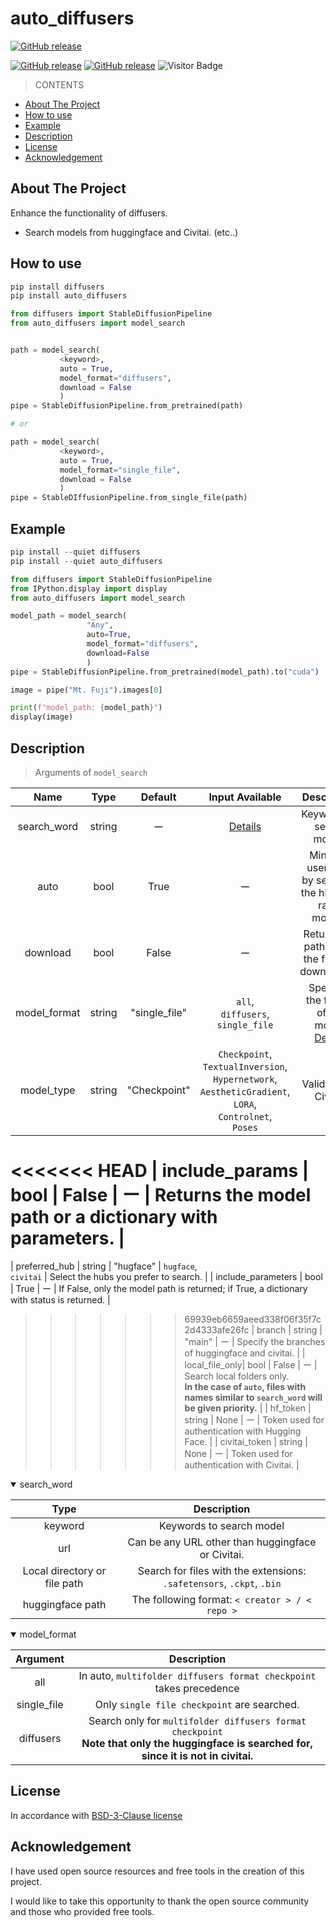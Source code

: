 # auto_diffusers


<p>
    <a href="https://github.com/suzukimain/auto_diffusers/blob/main/LICENSE"><img alt="GitHub release" src="https://img.shields.io/badge/license-BSD%203--Clause-blue.svg?style=social"></a>
</p>
<p>
    <a href="https://pepy.tech/project/auto_diffusers"><img alt="GitHub release" src="https://static.pepy.tech/badge/auto_diffusers"></a>
    <a href="https://github.com/suzukimain/auto_diffusers/releases"><img alt="GitHub release" src="https://img.shields.io/github/release/suzukimain/auto_diffusers.svg"></a>
    <img src="https://visitor-badge.laobi.icu/badge?page_id=suzukimain.auto_diffusers" alt="Visitor Badge">
</p>


>CONTENTS
+ [About The Project](#About_The_Project)
+ [How to use](#How_to_use)
+ [Example](#Example)
+ [Description](#Description)
+ [License](#License)
+ [Acknowledgement](#Acknowledgement)

## About The Project<a name = "About_The_Project"></a>
Enhance the functionality of diffusers.
* Search models from huggingface and Civitai. 
(etc..)


##  How to use<a name = "How_to_use"></a>

```python
pip install diffusers
pip install auto_diffusers

from diffusers import StableDiffusionPipeline
from auto_diffusers import model_search


path = model_search(
           <keyword>,
           auto = True,
           model_format="diffusers",
           download = False
           )
pipe = StableDiffusionPipeline.from_pretrained(path)

# or

path = model_search(
           <keyword>,
           auto = True,
           model_format="single_file",
           download = False
           )
pipe = StableDIffusionPipeline.from_single_file(path)
```

##  Example<a name = "Example"></a>

```python
pip install --quiet diffusers
pip install --quiet auto_diffusers

from diffusers import StableDiffusionPipeline
from IPython.display import display
from auto_diffusers import model_search

model_path = model_search(
                 "Any",
                 auto=True,
                 model_format="diffusers",
                 download=False
                 )
pipe = StableDiffusionPipeline.from_pretrained(model_path).to("cuda")

image = pipe("Mt. Fuji").images[0]

print(f"model_path: {model_path}")
display(image)
```

##  Description<a name = "Description"></a>
> Arguments of `model_search`
> 
| Name           | Type   | Default     | Input Available  | Description |
|:--------------:|:------:|:-----------:|:----------------:|:--------------------------------------------------------:|
| search_word    | string | ー          | [Details](#search-word) | Keywords to search models |
| auto           | bool   | True        | ー                | Minimize user input by selecting the highest-rated models. |
| download       | bool   | False       | ー                | Returns the path where the file was downloaded. |
| model_format   | string | "single_file" | `all`,<br> `diffusers`,<br> `single_file`| Specifies the format of the model. [Details](#model_format) |
| model_type     | string | "Checkpoint"| `Checkpoint`,<br>`TextualInversion`,<br>`Hypernetwork`,<br>`AestheticGradient`,<br>`LORA`,<br>`Controlnet`,<br>`Poses` | Valid only in Civitai. |
<<<<<<< HEAD
| include_params | bool   | False       | ー                | Returns the model path or a dictionary with parameters. |
=======
| preferred_hub  | string | "hugface" | `hugface`,<br> `civitai` | Select the hubs you prefer to search. |
| include_parameters  | bool   | True        | ー           | If False, only the model path is returned; if True, a dictionary with status is returned. |
>>>>>>> 69939eb6659aeed338f06f35f7c2d4333afe26fc
| branch         | string | "main"      | ー                | Specify the branches of huggingface and civitai. |
| local_file_only| bool   | False       | ー                | Search local folders only.<br>**In the case of `auto`, files with names similar to `search_word` will be given priority.** |
| hf_token       | string | None        | ー                | Token used for authentication with Hugging Face. |
| civitai_token  | string | None        | ー                | Token used for authentication with Civitai. |


<a id="search-word"></a>
<details open>
<summary>search_word</summary>

| Type                         | Description                                                            |
| :--------------------------: | :--------------------------------------------------------------------: |
| keyword                      | Keywords to search model<br>                                           |
| url                          | Can be any URL other than huggingface or Civitai.                      |
| Local directory or file path | Search for files with the extensions: `.safetensors`, `.ckpt`, `.bin`  |
| huggingface path             | The following format: `< creator > / < repo >`                         |

</details>


<a id="model_format"></a>
<details open>
<summary>model_format</summary>

| Argument                     | Description                                                            |
| :--------------------------: | :--------------------------------------------------------------------: |
| all                          | In auto, `multifolder diffusers format checkpoint` takes precedence    |                                      
| single_file                  | Only `single file checkpoint` are searched.  |
| diffusers                    | Search only for `multifolder diffusers format checkpoint`<br>**Note that only the huggingface is searched for, since it is not in civitai.**    |

</details>


## License<a name = "License"></a>
In accordance with [BSD-3-Clause license](LICENSE)



## Acknowledgement<a name = "Acknowledgement"></a>

I have used open source resources and free tools in the creation of this project.

I would like to take this opportunity to thank the open source community and those who provided free tools.


